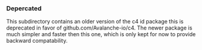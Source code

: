 ### Depercated

This subdirectory contains an older version of the c4 id package this is
deprecated in favor of github.com/Avalanche-io/c4. The newer package is
much simpler and faster then this one, which is only kept for now to provide
backward compatability.